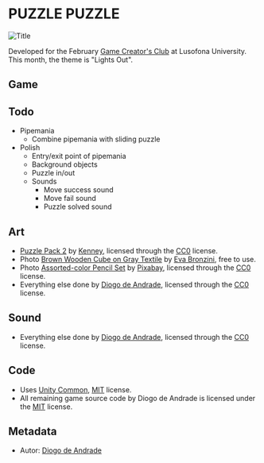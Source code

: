 # PUZZLE PUZZLE

![Title](Screenshots/title.png)

Developed for the February [Game Creator's Club] at Lusofona University.
This month, the theme is "Lights Out". 

## Game


## Todo

- Pipemania
  - Combine pipemania with sliding puzzle
- Polish
  - Entry/exit point of pipemania
  - Background objects
  - Puzzle in/out
  - Sounds
    - Move success sound
    - Move fail sound
    - Puzzle solved sound

## Art

- [Puzzle Pack 2](https://kenney.nl/assets/puzzle-pack-2) by [Kenney](https://kenney.nl), licensed through the [CC0] license.
- Photo [Brown Wooden Cube on Gray Textile](https://www.pexels.com/photo/brown-wooden-cube-on-gray-textile-6469463/) by [Eva Bronzini](https://www.pexels.com/@eva-bronzini/), free to use.
- Photo [Assorted-color Pencil Set](https://www.pexels.com/photo/assorted-color-pencil-set-459799/) by [Pixabay](https://www.pexels.com/@pixabay/), licensed through the [CC0] license.
- Everything else done by [Diogo de Andrade], licensed through the [CC0] license.

## Sound

- Everything else done by [Diogo de Andrade], licensed through the [CC0] license.

## Code

- Uses [Unity Common], [MIT] license.
- All remaining game source code by Diogo de Andrade is licensed under the [MIT] license.

## Metadata

- Autor: [Diogo de Andrade]

[Diogo de Andrade]:https://github.com/DiogoDeAndrade
[CC0]:https://creativecommons.org/publicdomain/zero/1.0/
[CC-BY 3.0]:https://creativecommons.org/licenses/by/3.0/
[CC-BY-NC 3.0]:https://creativecommons.org/licenses/by-nc/3.0/
[CC-BY-SA 4.0]:http://creativecommons.org/licenses/by-sa/4.0/
[CC-BY 4.0]:https://creativecommons.org/licenses/by/4.0/
[CC-BY-NC 4.0]:https://creativecommons.org/licenses/by-nc/4.0/
[OkapiKit]:https://github.com/VideojogosLusofona/OkapiKit
[Unity Common]:https://github.com/DiogoDeAndrade/UnityCommon
[Game Creator's Club]:https://game-creators-club.itch.io/
[MIT]:LICENSE
